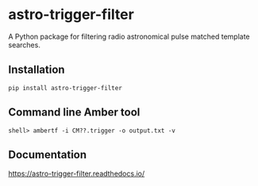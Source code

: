 # astro-trigger-filter
A Python package for filtering radio astronomical pulse matched template searches.


## Installation

```
pip install astro-trigger-filter
```


## Command line Amber tool

```
shell> ambertf -i CM??.trigger -o output.txt -v
```

## Documentation

<https://astro-trigger-filter.readthedocs.io/>

